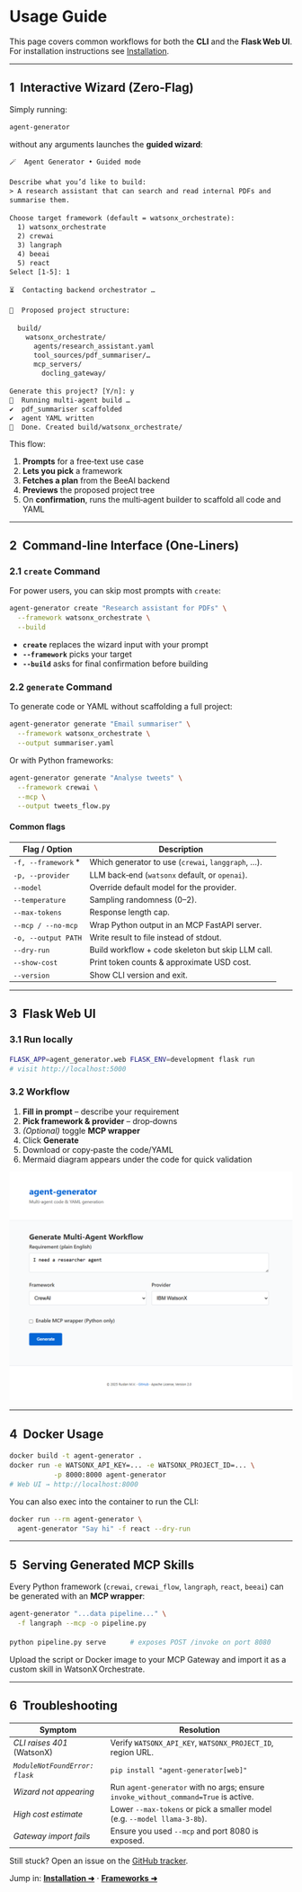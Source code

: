 # Usage Guide

This page covers common workflows for both the **CLI** and the **Flask Web UI**.  
For installation instructions see [Installation](installation.md).

---

## 1  Interactive Wizard (Zero‑Flag)

Simply running:

```bash
agent-generator
````

without any arguments launches the **guided wizard**:

```text
🪄  Agent Generator • Guided mode

Describe what you’d like to build:
> A research assistant that can search and read internal PDFs and summarise them.

Choose target framework (default = watsonx_orchestrate):
  1) watsonx_orchestrate
  2) crewai
  3) langraph
  4) beeai
  5) react
Select [1-5]: 1

⏳  Contacting backend orchestrator …

📂  Proposed project structure:

  build/
    watsonx_orchestrate/
      agents/research_assistant.yaml
      tool_sources/pdf_summariser/…
      mcp_servers/
        docling_gateway/

Generate this project? [Y/n]: y
🤖  Running multi-agent build …
✔  pdf_summariser scaffolded
✔  agent YAML written
🚀  Done. Created build/watsonx_orchestrate/
```

This flow:

1. **Prompts** for a free‑text use case
2. **Lets you pick** a framework
3. **Fetches a plan** from the BeeAI backend
4. **Previews** the proposed project tree
5. On **confirmation**, runs the multi‑agent builder to scaffold all code and YAML

---

## 2  Command‑line Interface (One‑Liners)

### 2.1 `create` Command

For power users, you can skip most prompts with `create`:

```bash
agent-generator create "Research assistant for PDFs" \
  --framework watsonx_orchestrate \
  --build
```

* **`create`** replaces the wizard input with your prompt
* **`--framework`** picks your target
* **`--build`** asks for final confirmation before building

### 2.2 `generate` Command

To generate code or YAML without scaffolding a full project:

```bash
agent-generator generate "Email summariser" \
  --framework watsonx_orchestrate \
  --output summariser.yaml
```

Or with Python frameworks:

```bash
agent-generator generate "Analyse tweets" \
  --framework crewai \
  --mcp \
  --output tweets_flow.py
```

#### Common flags

| Flag / Option        | Description                                        |
| -------------------- | -------------------------------------------------- |
| `-f, --framework` \* | Which generator to use (`crewai`, `langgraph`, …). |
| `-p, --provider`     | LLM back‑end (`watsonx` default, or `openai`).     |
| `--model`            | Override default model for the provider.           |
| `--temperature`      | Sampling randomness (0–2).                         |
| `--max-tokens`       | Response length cap.                               |
| `--mcp / --no-mcp`   | Wrap Python output in an MCP FastAPI server.       |
| `-o, --output PATH`  | Write result to file instead of stdout.            |
| `--dry-run`          | Build workflow + code skeleton but skip LLM call.  |
| `--show-cost`        | Print token counts & approximate USD cost.         |
| `--version`          | Show CLI version and exit.                         |

---

## 3  Flask Web UI

### 3.1 Run locally

```bash
FLASK_APP=agent_generator.web FLASK_ENV=development flask run
# visit http://localhost:5000
```

### 3.2 Workflow

1. **Fill in prompt** – describe your requirement
2. **Pick framework & provider** – drop‑downs
3. *(Optional)* toggle **MCP wrapper**
4. Click **Generate**
5. Download or copy‑paste the code/YAML
6. Mermaid diagram appears under the code for quick validation

![UI screenshot](images/ui-screenshot.png)

---

## 4  Docker Usage

```bash
docker build -t agent-generator .
docker run -e WATSONX_API_KEY=... -e WATSONX_PROJECT_ID=... \
           -p 8000:8000 agent-generator
# Web UI → http://localhost:8000
```

You can also exec into the container to run the CLI:

```bash
docker run --rm agent-generator \
  agent-generator "Say hi" -f react --dry-run
```

---

## 5  Serving Generated MCP Skills

Every Python framework (`crewai`, `crewai_flow`, `langraph`, `react`, `beeai`) can be generated with an **MCP wrapper**:

```bash
agent-generator "...data pipeline..." \
  -f langraph --mcp -o pipeline.py

python pipeline.py serve      # exposes POST /invoke on port 8080
```

Upload the script or Docker image to your MCP Gateway and import it as a custom skill in WatsonX Orchestrate.

---

## 6  Troubleshooting

| Symptom                        | Resolution                                                                          |
| ------------------------------ | ----------------------------------------------------------------------------------- |
| *CLI raises 401* (WatsonX)     | Verify `WATSONX_API_KEY`, `WATSONX_PROJECT_ID`, region URL.                         |
| *`ModuleNotFoundError: flask`* | `pip install "agent-generator[web]"`                                                |
| *Wizard not appearing*         | Run `agent-generator` with no args; ensure `invoke_without_command=True` is active. |
| *High cost estimate*           | Lower `--max-tokens` or pick a smaller model (e.g. `--model llama-3-8b`).           |
| *Gateway import fails*         | Ensure you used `--mcp` and port 8080 is exposed.                                   |

Still stuck? Open an issue on the [GitHub tracker](https://github.com/ruslanmv/agent-generator/issues).

Jump in: **[Installation ➜](installation.md)** · **[Frameworks ➜](frameworks.md)**
